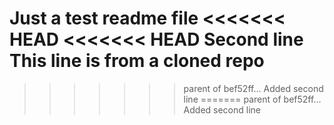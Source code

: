 Just a test readme file
<<<<<<< HEAD
<<<<<<< HEAD
Second line
This line is from a cloned repo
=======
>>>>>>> parent of bef52ff... Added second line
=======
>>>>>>> parent of bef52ff... Added second line

